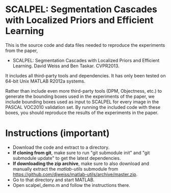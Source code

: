 SCALPEL: Segmentation Cascades with Localized Priors and Efficient Learning
=======

This is the source code and data files needed to reproduce the experiments from the paper,

  * SCALPEL: Segmentation Cascades with Localized Priors and Efficient Learning. David Weiss and Ben Taskar. CVPR2013.

It includes all third-party tools and dependencies. It has only been tested on 64-bit Unix MATLAB R2012a systems.

Rather than include even more third-party tools (DPM, Objectness, etc.) to generate the bounding boxes used in the experiments of the paper, we include bounding boxes used as input to SCALPEL for every image in the PASCAL VOC2010 validation set. By running the included code with these boxes, you should reproduce the results of the experiments in the paper.

Instructions (important)
========

  * Download the code and extract to a directory. 
  * **If cloning from git**, make sure to run "git submodule init" and "git submodule update" to get the latest dependencies. 
  * **If downloading the zip archive**, make sure to also download and manually extract the _matlab-utils_ submodule from <https://github.com/djweiss/matlab-utils/archive/master.zip>. 
  * Go to that directory and start MATLAB.
  * Open scalpel_demo.m and follow the instructions there.


